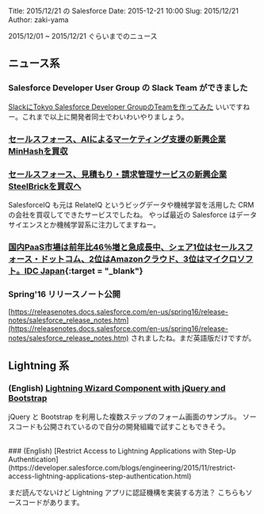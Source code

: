 Title: 2015/12/21 の Salesforce
Date: 2015-12-21 10:00
Slug: 2015/12/21
Author: zaki-yama

2015/12/01 ~ 2015/12/21 ぐらいまでのニュース

## ニュース系

### Salesforce Developer User Group の Slack Team ができました

[SlackにTokyo Salesforce Developer GroupのTeamを作ってみた](http://a-kura.hatenablog.jp/entry/2015/12/24/011118)
いいですねー。これまで以上に開発者同士でわいわいやりましょう。

### [セールスフォース、AIによるマーケティング支援の新興企業MinHashを買収](http://japan.zdnet.com/article/35075005/)
### [セールスフォース、見積もり・請求管理サービスの新興企業SteelBrickを買収へ](http://japan.zdnet.com/article/35075433/)

SalesforceIQ も元は RelateIQ というビッグデータや機械学習を活用した CRM の会社を買収してできたサービスでしたね。
やっぱ最近の Salesforce はデータサイエンスとか機械学習系に注力してますねー。

### [国内PaaS市場は前年比46％増と急成長中、シェア1位はセールスフォース・ドットコム、2位はAmazonクラウド、3位はマイクロソフト。IDC Japan](http://www.publickey1.jp/blog/15/paas4612amazon3idc_japan.html){:target = "_blank"}


### Spring'16 リリースノート公開

[https://releasenotes.docs.salesforce.com/en-us/spring16/release-notes/salesforce_release_notes.htm](https://releasenotes.docs.salesforce.com/en-us/spring16/release-notes/salesforce_release_notes.htm)
されましたね。まだ英語版だけですが。

## Lightning 系

### (English) [Lightning Wizard Component with jQuery and Bootstrap](https://balkishankachawa.wordpress.com/2015/06/26/lightning-wizard-component-with-jquery-and-bootstrap/)

jQuery と Bootstrap を利用した複数ステップのフォーム画面のサンプル。
ソースコードも公開されているので自分の開発組織で試すこともできそう。

<br />
### (English) [Restrict Access to Lightning Applications with Step-Up Authentication](https://developer.salesforce.com/blogs/engineering/2015/11/restrict-access-lightning-applications-step-authentication.html)

まだ読んでないけど Lightning アプリに認証機構を実装する方法？
こちらもソースコードがあります。

